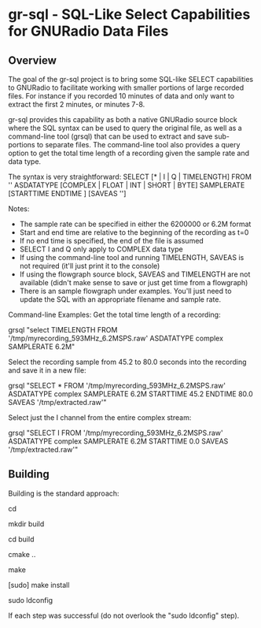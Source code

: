 # gr-sql - SQL-Like Select Capabilities for GNURadio Data Files 

## Overview
The goal of the gr-sql project is to bring some SQL-like SELECT capabilities to GNURadio to facilitate working with smaller portions of large recorded files.  For instance if you recorded 10 minutes of data and only want to extract the first 2 minutes, or minutes 7-8.

gr-sql provides this capability as both a native GNURadio source block where the SQL syntax can be used to query the original file, as well as a command-line tool (grsql) that can be used to extract and save sub-portions to separate files.  The command-line tool also provides a query option to get the total time length of a recording given the sample rate and data type.

The syntax is very straightforward:
SELECT [* | I | Q | TIMELENGTH] FROM '<file source>' ASDATATYPE [COMPLEX | FLOAT | INT | SHORT | BYTE] SAMPLERATE <sps> 
[STARTTIME <time in seconds as float> ENDTIME <time in seconds as float>] [SAVEAS '<output file>']

Notes:
- The sample rate can be specified in either the 6200000 or 6.2M format
- Start and end time are relative to the beginning of the recording as t=0
- If no end time is specified, the end of the file is assumed
- SELECT I and Q only apply to COMPLEX data type
- If using the command-line tool and running TIMELENGTH, SAVEAS is not required (it'll just print it to the console)
- If using the flowgraph source block, SAVEAS and TIMELENGTH are not available (didn't make sense to save or just get time from a flowgraph)
- There is an sample flowgraph under examples.  You'll just need to update the SQL with an appropriate filename and sample rate.

Command-line Examples:
Get the total time length of a recording:

grsql "select TIMELENGTH FROM '/tmp/myrecording_593MHz_6.2MSPS.raw' ASDATATYPE complex SAMPLERATE 6.2M"


Select the recording sample from 45.2 to 80.0 seconds into the recording and save it in a new file:

grsql "SELECT * FROM '/tmp/myrecording_593MHz_6.2MSPS.raw' ASDATATYPE complex SAMPLERATE 6.2M STARTTIME 45.2 ENDTIME 80.0 SAVEAS '/tmp/extracted.raw'"


Select just the I channel from the entire complex stream:

grsql "SELECT I FROM '/tmp/myrecording_593MHz_6.2MSPS.raw' ASDATATYPE complex SAMPLERATE 6.2M STARTTIME 0.0 SAVEAS '/tmp/extracted.raw'"


## Building
Building is the standard approach:


cd <clone directory>

mkdir build

cd build

cmake ..

make

[sudo] make install

sudo ldconfig

If each step was successful (do not overlook the "sudo ldconfig" step).


